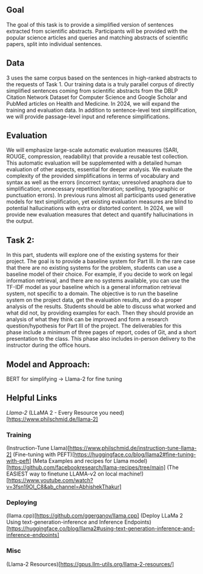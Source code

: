 ## Goal

The goal of this task is to provide a simplified version of sentences extracted from scientific abstracts.
Participants will be provided with the popular science articles and queries and matching abstracts
of scientific papers, split into individual sentences.

## Data

3 uses the same corpus based on the sentences in high-ranked abstracts to the requests of Task 1.
Our training data is a truly parallel corpus of directly simplified sentences coming from scientific
abstracts from the DBLP Citation Network Dataset for Computer Science and Google Scholar and PubMed
articles on Health and Medicine. In 2024, we will expand the training and evaluation data. In addition
to sentence-level text simplification, we will provide passage-level input and reference simplifications.

## Evaluation

We will emphasize large-scale automatic evaluation measures (SARI, ROUGE, compression, readability) that
provide a reusable test collection. This automatic evaluation will be supplemented with a detailed human
evaluation of other aspects, essential for deeper analysis. We evaluate the complexity of the provided
simplifications in terms of vocabulary and syntax as well as the errors (incorrect syntax; unresolved anaphora
due to simplification; unnecessary repetition/iteration; spelling, typographic or punctuation errors). In
previous runs almost all participants used generative models for text simplification, yet existing evaluation
measures are blind to potential hallucinations with extra or distorted content. In 2024, we will provide new
evaluation measures that detect and quantify hallucinations in the output.

## Task 2:

In this part, students will explore one of the existing systems for their project. The goal is to
provide a baseline system for Part III. In the rare case that there are no existing systems for the
problem, students can use a baseline model of their choice. For example, if you decide to work
on legal information retrieval, and there are no systems available, you can use the TF-IDF model
as your baseline which is a general information retrieval system, not specific to a domain.
The objective is to run the baseline system on the project data, get the evaluation results, and
do a proper analysis of the results. Students should be able to discuss what worked and what
did not, by providing examples for each. Then they should provide an analysis of what they
think can be improved and form a research question/hypothesis for Part III of the project.
The deliverables for this phase include a minimum of three pages of report, codes of Git, and a
short presentation to the class. This phase also includes in-person delivery to the instructor
during the office hours.

## Model and Approach:

BERT for simplifying $\to$ Llama-2 for fine tuning

## Helpful Links

_Llama-2_
(LLaMA 2 - Every Resource you need)[https://www.philschmid.de/llama-2]

### Training

(Instruction-Tune Llama)[https://www.philschmid.de/instruction-tune-llama-2]
(Fine-tuning with PEFT)[https://huggingface.co/blog/llama2#fine-tuning-with-peft]
(Meta Examples and recipes for Llama model)[https://github.com/facebookresearch/llama-recipes/tree/main]
(The EASIEST way to finetune LLAMA-v2 on local machine!)[https://www.youtube.com/watch?v=3fsn19OI_C8&ab_channel=AbhishekThakur]

### Deploying

(llama.cpp)[https://github.com/ggerganov/llama.cpp]
(Deploy LLaMa 2 Using text-generation-inference and Inference Endpoints)[https://huggingface.co/blog/llama2#using-text-generation-inference-and-inference-endpoints]

### Misc

(Llama-2 Resources)[https://gpus.llm-utils.org/llama-2-resources/]
